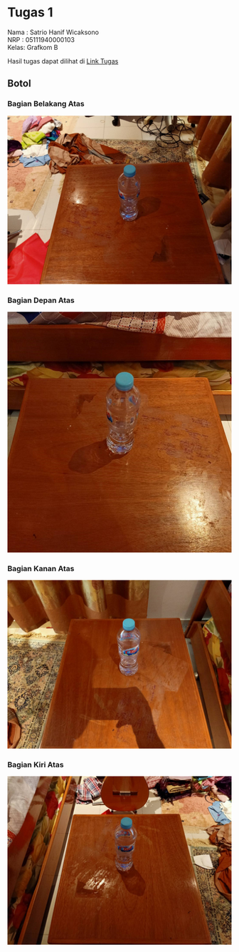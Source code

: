# Tugas 1
Nama : Satrio Hanif Wicaksono<br>
NRP  : 05111940000103<br>
Kelas: Grafkom B<br>

Hasil tugas dapat dilihat di [Link Tugas](https://cg2021b.github.io/tugas-1-Zoniacer/)

## Botol
### Bagian Belakang Atas
![alt text](https://github.com/cg2021b/tugas-1-Zoniacer/blob/master/Belakang%20Atas.jpg)
### Bagian Depan Atas
![alt text](https://github.com/cg2021b/tugas-1-Zoniacer/blob/master/Depan%20Atas.jpg)
### Bagian Kanan Atas
![alt text](https://github.com/cg2021b/tugas-1-Zoniacer/blob/master/Kanan%20Atas.jpg)
### Bagian Kiri Atas
![alt text](https://github.com/cg2021b/tugas-1-Zoniacer/blob/master/Kiri%20Atas.jpg)
